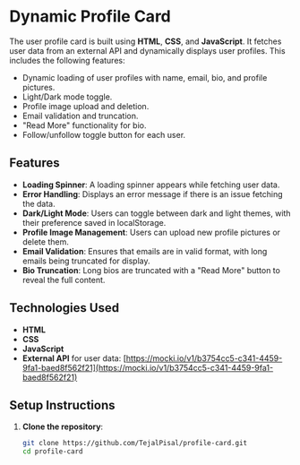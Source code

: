 #  Dynamic Profile Card

The user profile card is built using **HTML**, **CSS**, and **JavaScript**. It fetches user data from an external API and dynamically displays user profiles. This includes the following features:
- Dynamic loading of user profiles with name, email, bio, and profile pictures.
- Light/Dark mode toggle.
- Profile image upload and deletion.
- Email validation and truncation.
- "Read More" functionality for bio.
-  Follow/unfollow toggle button for each user. 

## Features

- **Loading Spinner**: A loading spinner appears while fetching user data.
- **Error Handling**: Displays an error message if there is an issue fetching the data.
- **Dark/Light Mode**: Users can toggle between dark and light themes, with their preference saved in localStorage.
- **Profile Image Management**: Users can upload new profile pictures or delete them.
- **Email Validation**: Ensures that emails are in valid format, with long emails being truncated for display.
- **Bio Truncation**: Long bios are truncated with a "Read More" button to reveal the full content.

## Technologies Used

- **HTML**
- **CSS**
- **JavaScript**
- **External API** for user data: [https://mocki.io/v1/b3754cc5-c341-4459-9fa1-baed8f562f21](https://mocki.io/v1/b3754cc5-c341-4459-9fa1-baed8f562f21)

## Setup Instructions

1. **Clone the repository**:
   ```bash
   git clone https://github.com/TejalPisal/profile-card.git
   cd profile-card
